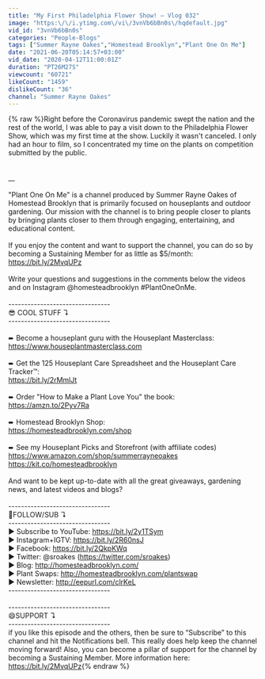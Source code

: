 ```yaml
---
title: "My First Philadelphia Flower Show! — Vlog 032"
image: "https:\/\/i.ytimg.com\/vi\/3vnVb6bBn0s\/hqdefault.jpg"
vid_id: "3vnVb6bBn0s"
categories: "People-Blogs"
tags: ["Summer Rayne Oakes","Homestead Brooklyn","Plant One On Me"]
date: "2021-06-20T05:14:57+03:00"
vid_date: "2020-04-12T11:00:01Z"
duration: "PT26M27S"
viewcount: "60721"
likeCount: "1459"
dislikeCount: "36"
channel: "Summer Rayne Oakes"
---
```

{% raw %}Right before the Coronavirus pandemic swept the nation and the rest of the world, I was able to pay a visit down to the Philadelphia Flower Show, which was my first time at the show. Luckily it wasn't canceled. I only had an hour to film, so I concentrated my time on the plants on competition submitted by the public. <br /><br /><br />__<br /><br />&quot;Plant One On Me&quot; is a channel produced by Summer Rayne Oakes of Homestead Brooklyn that is primarily focused on houseplants and outdoor gardening. Our mission with the channel is to bring people closer to plants by bringing plants closer to them through engaging, entertaining, and educational content.<br /><br />If you enjoy the content and want to support the channel, you can do so by becoming a Sustaining Member for as little as $5/month: <a rel="nofollow" target="blank" href="https://bit.ly/2MvqUPz">https://bit.ly/2MvqUPz</a><br /><br />Write your questions and suggestions in the comments below the videos and on Instagram @homesteadbrooklyn #PlantOneOnMe. <br /><br />--------------------------------<br /> 😎 COOL STUFF  ↴<br />--------------------------------<br /><br />➨ Become a houseplant guru with the Houseplant Masterclass:<br /><a rel="nofollow" target="blank" href="https://www.houseplantmasterclass.com">https://www.houseplantmasterclass.com</a><br /><br />➨ Get the 125 Houseplant Care Spreadsheet and the Houseplant Care Tracker™:<br /><a rel="nofollow" target="blank" href="https://bit.ly/2rMmlJt">https://bit.ly/2rMmlJt</a><br /><br />➨ Order &quot;How to Make a Plant Love You&quot; the book:<br /><a rel="nofollow" target="blank" href="https://amzn.to/2Pyv7Ra">https://amzn.to/2Pyv7Ra</a><br /><br />➨ Homestead Brooklyn Shop:<br /><a rel="nofollow" target="blank" href="https://homesteadbrooklyn.com/shop">https://homesteadbrooklyn.com/shop</a><br /><br />➨ See my Houseplant Picks and Storefront (with affiliate codes)<br /><a rel="nofollow" target="blank" href="https://www.amazon.com/shop/summerrayneoakes">https://www.amazon.com/shop/summerrayneoakes</a><br /><a rel="nofollow" target="blank" href="https://kit.co/homesteadbrooklyn">https://kit.co/homesteadbrooklyn</a><br /><br />And want to be kept up-to-date with all the great giveaways, gardening news, and latest videos and blogs? <br /><br />--------------------------------<br /> 💚FOLLOW/SUB ↴<br />--------------------------------<br />▶ Subscribe to YouTube: <a rel="nofollow" target="blank" href="https://bit.ly/2y1TSym">https://bit.ly/2y1TSym</a><br />▶ Instagram+IGTV: <a rel="nofollow" target="blank" href="https://bit.ly/2R60nsJ">https://bit.ly/2R60nsJ</a><br />▶ Facebook: <a rel="nofollow" target="blank" href="https://bit.ly/2QkpKWq">https://bit.ly/2QkpKWq</a><br />▶ Twitter: @sroakes (<a rel="nofollow" target="blank" href="https://twitter.com/sroakes)">https://twitter.com/sroakes)</a><br />▶ Blog: <a rel="nofollow" target="blank" href="http://homesteadbrooklyn.com/">http://homesteadbrooklyn.com/</a><br />▶ Plant Swaps: <a rel="nofollow" target="blank" href="http://homesteadbrooklyn.com/plantswap">http://homesteadbrooklyn.com/plantswap</a><br />▶ Newsletter: <a rel="nofollow" target="blank" href="http://eepurl.com/clrKeL">http://eepurl.com/clrKeL</a><br />--------------------------------<br /><br />--------------------------------<br /> 😄SUPPORT ↴<br />--------------------------------<br />if you like this episode and the others, then be sure to “Subscribe” to this channel and hit the Notifications bell. This really does help keep the channel moving forward! Also, you can become a pillar of support for the channel by becoming a Sustaining Member. More information here:  <a rel="nofollow" target="blank" href="https://bit.ly/2MvqUPz">https://bit.ly/2MvqUPz</a>{% endraw %}
